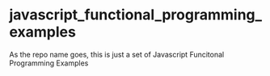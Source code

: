 # javascript_functional_programming_examples
As the repo name goes, this is just a set of Javascript Funcitonal Programming Examples
